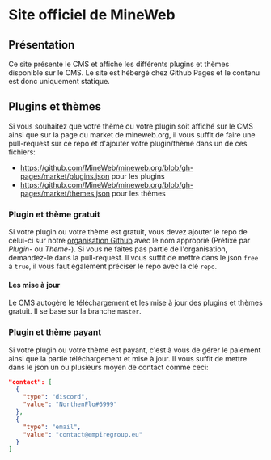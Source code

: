 # Site officiel de MineWeb

## Présentation

Ce site présente le CMS et affiche les différents plugins et thèmes disponible sur le CMS. Le site est hébergé chez Github Pages et le contenu est donc uniquement statique.

## Plugins et thèmes

Si vous souhaitez que votre thème ou votre plugin soit affiché sur le CMS ainsi que sur la page du market de mineweb.org, il vous suffit de faire une pull-request sur ce repo et d'ajouter votre plugin/thème dans un de ces fichiers:
- https://github.com/MineWeb/mineweb.org/blob/gh-pages/market/plugins.json pour les plugins
- https://github.com/MineWeb/mineweb.org/blob/gh-pages/market/themes.json pour les thèmes

### Plugin et thème gratuit

Si votre plugin ou votre thème est gratuit, vous devez ajouter le repo de celui-ci sur notre [organisation Github](https://github.com/MineWeb) avec le nom approprié (Préfixé par _Plugin-_ ou _Theme-_). Si vous ne faites pas partie de l'organisation, demandez-le dans la pull-request. Il vous suffit de mettre dans le json `free` a `true`, il vous faut également préciser le repo avec la clé `repo`.

#### Les mise à jour

Le CMS autogère le téléchargement et les mise à jour des plugins et thèmes gratuit. Il se base sur la branche `master`.

### Plugin et thème payant

Si votre plugin ou votre thème est payant, c'est à vous de gérer le paiement ainsi que la partie téléchargement et mise à jour. Il vous suffit de mettre dans le json un ou plusieurs moyen de contact comme ceci:

```json
"contact": [
  {
    "type": "discord",
    "value": "NorthenFlo#6999"
  },
  {
    "type": "email",
    "value": "contact@empiregroup.eu"
  }
]
```
